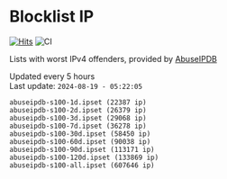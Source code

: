 # Blocklist IP

[![Hits](https://hits.seeyoufarm.com/api/count/incr/badge.svg?url=https%3A%2F%2Fgithub.com%2Fborestad%2Fblocklist-ip%2F&count_bg=%2379C83D&title_bg=%23555555&icon=&icon_color=%23E7E7E7&title=hits&edge_flat=false)](https://hits.seeyoufarm.com)  ![CI](https://img.shields.io/github/workflow/status/borestad/blocklist-ip/CI?style=flat-square)

Lists with worst IPv4 offenders, provided by [AbuseIPDB](https://www.abuseipdb.com/)

<!-- FOOTER-PLACEHOLDER -->
Updated every 5 hours<br>
Last update: `2024-08-19 - 05:22:05`
```
abuseipdb-s100-1d.ipset (22387 ip)
abuseipdb-s100-2d.ipset (26379 ip)
abuseipdb-s100-3d.ipset (29068 ip)
abuseipdb-s100-7d.ipset (36278 ip)
abuseipdb-s100-30d.ipset (58450 ip)
abuseipdb-s100-60d.ipset (90038 ip)
abuseipdb-s100-90d.ipset (113171 ip)
abuseipdb-s100-120d.ipset (133869 ip)
abuseipdb-s100-all.ipset (607646 ip)
```
